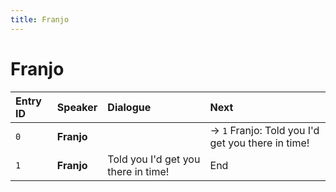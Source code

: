 ```yaml
---
title: Franjo
---
```


# Franjo


| Entry ID | Speaker | Dialogue | Next |
| :------- | :------ | :------- | :------------ |
| `0` | **Franjo** |  | → `1` Franjo: Told you I'd get you there in time\! |
| `1` | **Franjo** | Told you I'd get you there in time\! | End |
